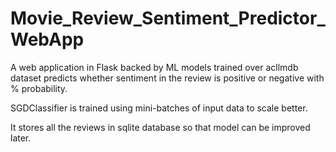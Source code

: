 # Movie_Review_Sentiment_Predictor_WebApp

A web application in Flask backed by ML models trained over acllmdb dataset predicts whether
sentiment in the review is positive or negative with % probability. 

SGDClassifier is trained using 
mini-batches of input data to scale better. 

It stores all the reviews in sqlite database so that model
can be improved later.
